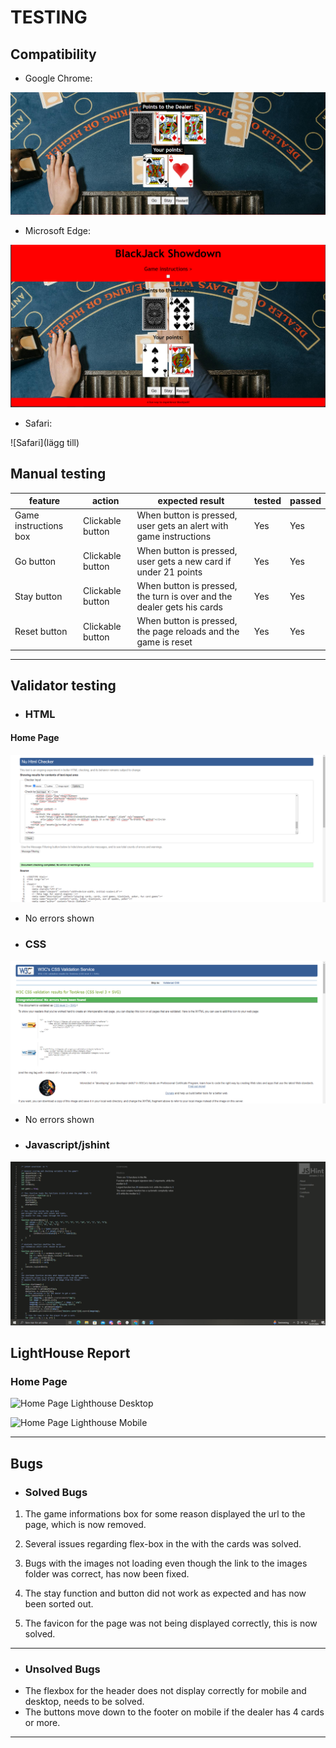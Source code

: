 # TESTING

## Compatibility

- Google Chrome:

![Chrome](documentation/main.PNG)

- Microsoft Edge:

![Edge](documentation/edge.PNG)

- Safari:

![Safari](lägg till)


## Manual testing

| feature | action | expected result | tested | passed |
| --- | --- | --- | --- | --- |
| Game instructions box | Clickable button | When button is pressed, user gets an alert with game instructions | Yes | Yes |
| Go button | Clickable button | When button is pressed, user gets a new card if under 21 points | Yes | Yes |
| Stay button | Clickable button | When button is pressed, the turn is over and the dealer gets his cards | Yes | Yes |
| Reset button| Clickable button | When button is pressed, the page reloads and the game is reset | Yes | Yes |
---
## Validator testing

+ ### HTML

#### Home Page

![Video Page HTML Validator](documentation/html-validator2.PNG)

- No errors shown

+ ### CSS

![CSS Validator](documentation/css-validator2.png)

- No errors shown

+ ### Javascript/jshint

![Jshint Validator](documentation/jshint-validator2.png)

## LightHouse Report

### Home Page

 ![Home Page Lighthouse Desktop](documentation/lighthouse-desk.png)

 ![Home Page Lighthouse Mobile](documentation/lighthouse-mob.png)

---

## Bugs

+ ### Solved Bugs

1. The game informations box for some reason displayed the url to the page, which is now removed.

2. Several issues regarding flex-box in the with the cards was solved.

3. Bugs with the images not loading even though the link to the images folder was correct, has now been fixed.

4. The stay function and button did not work as expected and has now been sorted out.

5. The favicon for the page was not being displayed correctly, this is now solved.

---

+ ### Unsolved Bugs

- The flexbox for the header does not display correctly for mobile and desktop, needs to be solved.
- The buttons move down to the footer on mobile if the dealer has 4 cards or more.
---